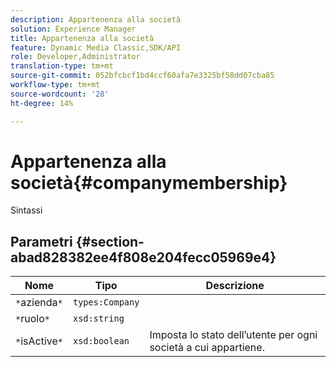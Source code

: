 ```yaml
---
description: Appartenenza alla società
solution: Experience Manager
title: Appartenenza alla società
feature: Dynamic Media Classic,SDK/API
role: Developer,Administrator
translation-type: tm+mt
source-git-commit: 052bfcbcf1bd4ccf60afa7e3325bf58dd07cba85
workflow-type: tm+mt
source-wordcount: '28'
ht-degree: 14%

---
```



# Appartenenza alla società{#companymembership}

Sintassi

## Parametri {#section-abad828382ee4f808e204fecc05969e4}

| Nome | Tipo | Descrizione |
|---|---|---|
| `*`azienda`*` | `types:Company` |  |
| `*`ruolo`*` | `xsd:string` |  |
| `*`isActive`*` | `xsd:boolean` | Imposta lo stato dell’utente per ogni società a cui appartiene. |

